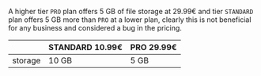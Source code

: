 A higher tier `PRO` plan offers 5 GB of file storage at 29.99€ and
tier `STANDARD` plan offers 5 GB more than `PRO` at a lower plan, clearly
this is not beneficial for any business and considered a bug in the 
pricing.

|       | STANDARD 10.99€ |  PRO 29.99€ |
|-------|-----------------|-------------|
|storage|     10 GB       |     5 GB    |